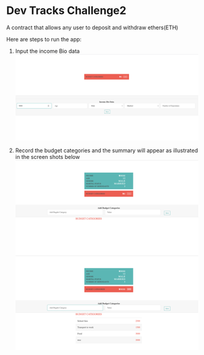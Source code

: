 # Dev Tracks Challenge2

A contract that allows any user to deposit and withdraw ethers(ETH)

Here are steps to run the app:

1. Input the income Bio data
![ScreenShot](./screenshots/Screenshot%202022-11-24%20at%2013.02.07.png)

2. Record the budget categories and the summary will appear as illustrated in the screen shots below
![ScreenShot](./screenshots/Screenshot%202022-11-24%20at%2013.02.34.png)
![ScreenShot](./screenshots/Screenshot%202022-11-24%20at%2013.04.04.png)
